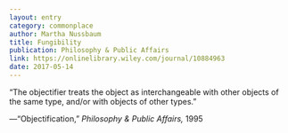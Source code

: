 ```yaml
---
layout: entry
category: commonplace
author: Martha Nussbaum
title: Fungibility
publication: Philosophy & Public Affairs
link: https://onlinelibrary.wiley.com/journal/10884963
date: 2017-05-14
---
```


“The objectifier treats the object as interchangeable with other objects of the same type, and/or with objects of other types.”

—“Objectification,” *Philosophy & Public Affairs,* 1995